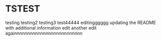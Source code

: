 # TSTEST
testing
testing2
testing3
test44444
editingggggg
updating the README with additional information
edit
another edit
againnnnnnnnnnnnnnnnnnnnnnnnnn
